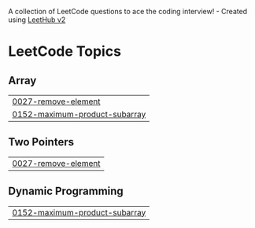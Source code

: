 A collection of LeetCode questions to ace the coding interview! - Created using [LeetHub v2](https://github.com/arunbhardwaj/LeetHub-2.0)
<!---LeetCode Topics Start-->
# LeetCode Topics
## Array
|  |
| ------- |
| [0027-remove-element](https://github.com/muskan-0108/Leethub/tree/master/0027-remove-element) |
| [0152-maximum-product-subarray](https://github.com/muskan-0108/Leethub/tree/master/0152-maximum-product-subarray) |
## Two Pointers
|  |
| ------- |
| [0027-remove-element](https://github.com/muskan-0108/Leethub/tree/master/0027-remove-element) |
## Dynamic Programming
|  |
| ------- |
| [0152-maximum-product-subarray](https://github.com/muskan-0108/Leethub/tree/master/0152-maximum-product-subarray) |
<!---LeetCode Topics End-->
